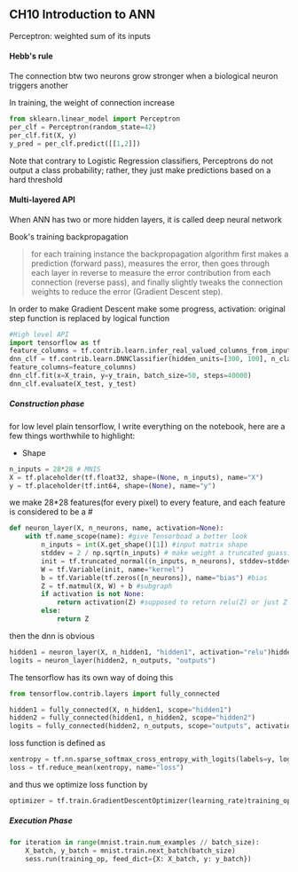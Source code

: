 ## CH10 Introduction to ANN 

Perceptron: weighted sum of its inputs 

#### Hebb's rule
The connection btw two neurons grow stronger when a biological neuron triggers another 

In training, the weight of connection increase
```python 
from sklearn.linear_model import Perceptron
per_clf = Perceptron(random_state=42)
per_clf.fit(X, y)
y_pred = per_clf.predict([[1,2]])
```
Note that contrary to Logistic Regression classifiers, Perceptrons do not output a class probability; rather, they just make predictions based on a hard threshold

#### Multi-layered API
When ANN has two or more hidden layers, it is called deep neural network

Book's training backpropagation 
> for each training instance the backpropagation algorithm
first makes a prediction (forward pass), measures the error, then goes through each layer in reverse to measure the error contribution from each connection (reverse pass), and finally slightly tweaks the connection weights to reduce the error (Gradient Descent step).

In order to make Gradient Descent make some progress, activation: original step function is replaced by logical function 

```python 
#High level API
import tensorflow as tf
feature_columns = tf.contrib.learn.infer_real_valued_columns_from_input(X_train)
dnn_clf = tf.contrib.learn.DNNClassifier(hidden_units=[300, 100], n_classes=10,
feature_columns=feature_columns)
dnn_clf.fit(x=X_train, y=y_train, batch_size=50, steps=40000)
dnn_clf.evaluate(X_test, y_test)
```

##### Construction phase
for low level plain tensorflow, I write everything on the notebook, here are a few things worthwhile to highlight: 
* Shape
```python
n_inputs = 28*28 # MNIS
X = tf.placeholder(tf.float32, shape=(None, n_inputs), name="X")
y = tf.placeholder(tf.int64, shape=(None), name="y")
```
we make 28*28 features(for every pixel) to every feature, and each feature is considered to be a #
```python 
def neuron_layer(X, n_neurons, name, activation=None):
    with tf.name_scope(name): #give Tensorboad a better look
        n_inputs = int(X.get_shape()[1]) #input matrix shape 
        stddev = 2 / np.sqrt(n_inputs) # make weight a truncated guassian distribution, it will make matrix converge faster
        init = tf.truncated_normal((n_inputs, n_neurons), stddev=stddev)
        W = tf.Variable(init, name="kernel") 
        b = tf.Variable(tf.zeros([n_neurons]), name="bias") #bias
        Z = tf.matmul(X, W) + b #subgraph 
        if activation is not None:
            return activation(Z) #supposed to return relu(Z) or just Z
        else:
            return Z
```

then the dnn is obvious 
```python 
hidden1 = neuron_layer(X, n_hidden1, "hidden1", activation="relu")hidden2 = neuron_layer(hidden1, n_hidden2, "hidden2", activation="relu")
logits = neuron_layer(hidden2, n_outputs, "outputs")
```

The tensorflow has its own way of doing this 
```python 
from tensorflow.contrib.layers import fully_connected

hidden1 = fully_connected(X, n_hidden1, scope="hidden1")
hidden2 = fully_connected(hidden1, n_hidden2, scope="hidden2")
logits = fully_connected(hidden2, n_outputs, scope="outputs", activation_fn=None)
```

loss function is defined as 
```python 
xentropy = tf.nn.sparse_softmax_cross_entropy_with_logits(labels=y, logits=logits)
loss = tf.reduce_mean(xentropy, name="loss")
```
and thus we optimize loss function by 
```python 
optimizer = tf.train.GradientDescentOptimizer(learning_rate)training_op = optimizer.minimize(loss)
```

##### Execution Phase
```python 
for iteration in range(mnist.train.num_examples // batch_size):
    X_batch, y_batch = mnist.train.next_batch(batch_size)
    sess.run(training_op, feed_dict={X: X_batch, y: y_batch})
```